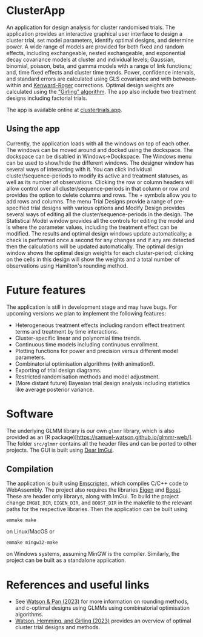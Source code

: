 ﻿# ClusterApp
An application for design analysis for cluster randomised trials. The application provides an interactive graphical user interface to design a cluster trial, set model parameters, identify optimal designs, and determine power. A wide range of models are provided for both fixed and random effects, including exchangeable, nested exchangeable, and exponential decay covariance models at cluster and individual levels; Gaussian, binomial, poisson, beta, and gamma models with a range of link functions; and, time fixed effects and cluster time trends. Power, confidence intervals, and standard errors are calculated using GLS covariance and with between-within and [Kenward-Roger](https://doi.org/10.2307/2533558) corrections. Optimal design weights are calculated using the ["Girling" algorithm](https://doi.org/10.2307/2533558). The app also include two treatment designs including factorial trials.

The app is available online at [clustertrials.app](https://www.clustertrials.app/).

## Using the app
Currently, the application loads with all the windows on top of each other. The windows can be moved around and docked using the dockspace. The dockspace can be disabled in Windows->Dockspace. The Windows menu can be used to show/hide the different windows. The designer window has several ways of interacting with it. You can click individual cluster/sequence-periods to modify its active and treatment statuses, as well as its number of observations. Clicking the row or column headers will allow control over all cluster/sequence-periods in that column or row and provides the option to delete columns and rows. The + symbols allow you to add rows and columns. The menu Trial Designs provide a range of pre-specified trial designs with various options and Modify Design provides several ways of editing all the cluster/sequence-periods in the design. The Statistical Model window provides all the controls for editing the model and is where the parameter values, including the treatment effect can be modified. The results and optimal design windows update automatically; a check is performed once a second for any changes and if any are detected then the calculations will be updated automatically. The optimal design window shows the optimal design weights for each cluster-period; clicking on the cells in this design will show the weights and a total number of observations using Hamilton's rounding method.  

# Future features
The application is still in development stage and may have bugs. For upcoming versions we plan to implement the following features:

- Heterogeneous treatment effects including random effect treatment terms and treatment by time interactions.
- Cluster-specific linear and polynomial time trends.
- Continuous time models including continuous enrollment.
- Plotting functions for power and precision versus different model parameters.
- Combinatorial optimisation algorithms (with animation!).
- Exporting of trial design diagrams.
- Restricted randomisation methods and model adjustment.
- (More distant future) Bayesian trial design analysis including statistics like average posterior variance.

# Software
The underlying GLMM library is our own `glmmr` library, which is also provided as an (R package)[https://samuel-watson.github.io/glmmr-web/]. The folder `src/glmmr` contains all the header files and can be ported to other projects. The GUI is built using [Dear ImGui](https://github.com/ocornut/imgui).

## Compilation
The application is built using [Emscripten](https://emscripten.org/), which compiles C/C++ code to WebAssembly. The project also requires the libraries [Eigen](https://eigen.tuxfamily.org/index.php?title=Main_Page) and [Boost](https://www.boost.org/). These are header only librarys, along with ImGui. To build the project change `IMGUI_DIR`, `EIGEN_DIR`, and `BOOST_DIR` in the makefile to the relevant paths for the respective libraries. Then the application can be built using
```
emmake make
```
on Linux/MacOS or
```
emmake mingw32-make
```
on Windows systems, assuming MinGW is the compiler. Similarly, the project can be built as a standalone application.

# References and useful links

- See [Watson & Pan (2023)](https://doi.org/10.1007/s11222-023-10280-w) for more information on rounding methods, and c-optimal designs using GLMMs using combinatorial optimisation algorithms.
- [Watson, Hemming, and Girling (2023)](https://arxiv.org/abs/2303.07953) provides an overview of optimal cluster trial designs and methods.

